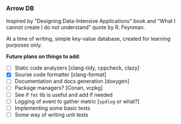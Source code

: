### Arrow DB

Inspired by "Designing Data-Intensive Applications" book and
"What I cannot create I do not understand" quote by R. Feynman.

At a time of writing, simple key-value database, 
created for learning purposes only.



**Future plans on things to add**:
- [ ] Static code analyzers [clang-tidy, cppcheck, clazy]
- [x] Sourse code formatter [clang-format]
- [ ] Documentation and docs generation [doxygen]
- [ ] Package managers? [Conan, vcpkg]
- [ ] See if `fmt` lib is useful and add if needed
- [ ] Logging of event to gather metric [`spdlog` or what?]
- [ ] Implementing some basic tests
- [ ] Some way of writing unit tests